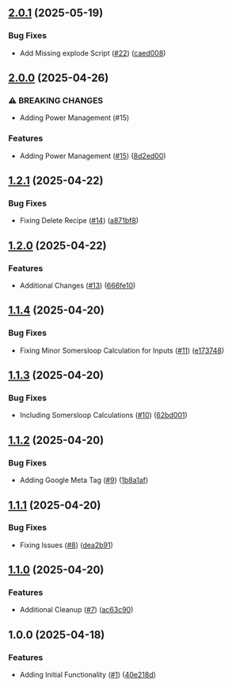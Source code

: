 ## [2.0.1](https://github.com/incutonez/satisfactory-manager/compare/v2.0.0...v2.0.1) (2025-05-19)

### Bug Fixes

* Add Missing explode Script ([#22](https://github.com/incutonez/satisfactory-manager/issues/22)) ([caed008](https://github.com/incutonez/satisfactory-manager/commit/caed008be341237c33c255a6f34db2e2d13272ed))

## [2.0.0](https://github.com/incutonez/satisfactory-manager/compare/v1.2.1...v2.0.0) (2025-04-26)

### ⚠ BREAKING CHANGES

* Adding Power Management (#15)

### Features

* Adding Power Management ([#15](https://github.com/incutonez/satisfactory-manager/issues/15)) ([8d2ed00](https://github.com/incutonez/satisfactory-manager/commit/8d2ed009453b5a32418c4099bb369545d37c2d4d))

## [1.2.1](https://github.com/incutonez/satisfactory-manager/compare/v1.2.0...v1.2.1) (2025-04-22)

### Bug Fixes

* Fixing Delete Recipe ([#14](https://github.com/incutonez/satisfactory-manager/issues/14)) ([a871bf8](https://github.com/incutonez/satisfactory-manager/commit/a871bf80b74ec5f80a9a1382adcdeef6466c87b5))

## [1.2.0](https://github.com/incutonez/satisfactory-manager/compare/v1.1.4...v1.2.0) (2025-04-22)

### Features

* Additional Changes ([#13](https://github.com/incutonez/satisfactory-manager/issues/13)) ([666fe10](https://github.com/incutonez/satisfactory-manager/commit/666fe10c345294964b3e70bfd7a2de8ed5fd922f))

## [1.1.4](https://github.com/incutonez/satisfactory-manager/compare/v1.1.3...v1.1.4) (2025-04-20)

### Bug Fixes

* Fixing Minor Somersloop Calculation for Inputs ([#11](https://github.com/incutonez/satisfactory-manager/issues/11)) ([e173748](https://github.com/incutonez/satisfactory-manager/commit/e17374869893e5fad8c1c71efa4d7c105cf4958b))

## [1.1.3](https://github.com/incutonez/satisfactory-manager/compare/v1.1.2...v1.1.3) (2025-04-20)

### Bug Fixes

* Including Somersloop Calculations ([#10](https://github.com/incutonez/satisfactory-manager/issues/10)) ([62bd001](https://github.com/incutonez/satisfactory-manager/commit/62bd001ff6baaa01981f38aff125c7a34f52d4b5))

## [1.1.2](https://github.com/incutonez/satisfactory-manager/compare/v1.1.1...v1.1.2) (2025-04-20)

### Bug Fixes

* Adding Google Meta Tag ([#9](https://github.com/incutonez/satisfactory-manager/issues/9)) ([1b8a1af](https://github.com/incutonez/satisfactory-manager/commit/1b8a1afb621926043a2bd05911ac22f7abe4421a))

## [1.1.1](https://github.com/incutonez/satisfactory-manager/compare/v1.1.0...v1.1.1) (2025-04-20)

### Bug Fixes

* Fixing Issues ([#8](https://github.com/incutonez/satisfactory-manager/issues/8)) ([dea2b91](https://github.com/incutonez/satisfactory-manager/commit/dea2b916ec7afb3db01f191e9c7556dd59393cce))

## [1.1.0](https://github.com/incutonez/satisfactory-manager/compare/v1.0.0...v1.1.0) (2025-04-20)

### Features

* Additional Cleanup ([#7](https://github.com/incutonez/satisfactory-manager/issues/7)) ([ac63c90](https://github.com/incutonez/satisfactory-manager/commit/ac63c90fb221932c86b99d0b1ba88d718d1f6c06))

## 1.0.0 (2025-04-18)

### Features

* Adding Initial Functionality ([#1](https://github.com/incutonez/satisfactory-manager/issues/1)) ([40e218d](https://github.com/incutonez/satisfactory-manager/commit/40e218d74478be9b21a6dcd11046c895b61aa3d9))
